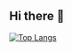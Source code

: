 ## Hi there 👋

[![Top Langs](https://github-readme-stats.vercel.app/api/top-langs/?username=sugerzzx)](https://github.com/anuraghazra/github-readme-stats)

<!--
**sugerzzx/sugerzzx** is a ✨ _special_ ✨ repository because its `README.md` (this file) appears on your GitHub profile.

Here are some ideas to get you started:

- 🔭 I’m currently working on ...
- 🌱 I’m currently learning ...
- 👯 I’m looking to collaborate on ...
- 🤔 I’m looking for help with ...
- 💬 Ask me about ...
- 📫 How to reach me: ...
- 😄 Pronouns: ...
- ⚡ Fun fact: ...
-->

